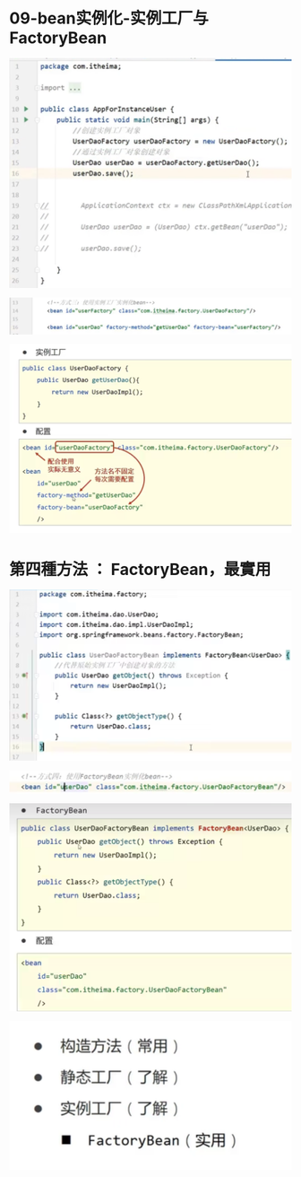 # 09-bean实例化-实例工厂与FactoryBean

![](img/20230502165232.png)

![](img/20230502165416.png)

![](img/20230502165725.png)


# 第四種方法 ： FactoryBean，最實用

![](img/20230502170111.png)

![](img/20230502165856.png)

![](img/20230502170024.png)

![](img/20230502170135.png)